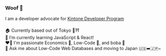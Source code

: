 ### Woof 🐶

I am a developer advocate for [Kintone Developer Program](https://developer.kintone.io/hc/en-us)

🏠 Currently based out of Tokyo 🗼⛩️    
🌱 I’m currently learning JavaScript & React!    
❤️‍🔥 I'm passionate Economics 💱, Low-Code 🤖, and boba 🧋    
💬 Ask me about Low-Code Web Databases and moving to Japan 🇺🇸➡️🇯🇵~    
